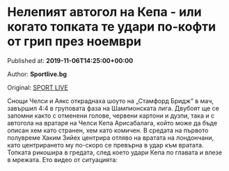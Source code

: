 
# Нелепият автогол на Кепа - или когато топката те удари по-кофти от грип през ноември

Published at: **2019-11-06T14:25:00+00:00**

Author: **Sportlive.bg**

Original: [SPORT LIVE](https://www.sportlive.bg/worldfootball/england/nelepiqt-avtogol-na-kepa---ili-kogato-topkata-te-udari-po-kofti-ot-grip-prez-noemvri-1403543.html)

Снощи Челси и Аякс откраднаха шоуто на „Стамфорд Бридж“ в мач, завършил 4:4 в груповата фаза на Шампионската лига. Двубоят ще се запомни както с отменени голове, червени картони и дузпи, така и с автогола на вратаря на Челси Кепа Арисабалага, който може да бъде описан хем като странен, хем като комичен.
В средата на първото полувреме Хаким Зийех центрира отляво на вратата на лондончани, като центрирането му по-скоро се превърна в удар към вратата. Топката рикошира в гредата, след което удари Кепа по главата и влезе в мрежата. Ето видео от ситуацията:
 
